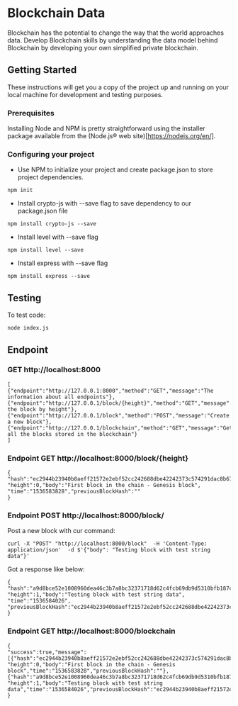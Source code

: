 # Blockchain Data

Blockchain has the potential to change the way that the world approaches data. Develop Blockchain skills by understanding the data model behind Blockchain by developing your own simplified private blockchain.

## Getting Started

These instructions will get you a copy of the project up and running on your local machine for development and testing purposes.

### Prerequisites

Installing Node and NPM is pretty straightforward using the installer package available from the (Node.js® web site)[https://nodejs.org/en/].

### Configuring your project

- Use NPM to initialize your project and create package.json to store project dependencies.
```
npm init
```
- Install crypto-js with --save flag to save dependency to our package.json file
```
npm install crypto-js --save
```
- Install level with --save flag
```
npm install level --save
```
- Install express with --save flag
```
npm install express --save
```

## Testing

To test code:
```
node index.js
```

## Endpoint 

### GET http://localhost:8000
```
[
{"endpoint":"http://127.0.0.1:8000","method":"GET","message":"The information about all endpoints"},
{"endpoint":"http://127.0.0.1/block/{height}","method":"GET","message":"Get the block by height"},
{"endpoint":"http://127.0.0.1/block","method":"POST","message":"Create a new block"},
{"endpoint":"http://127.0.0.1/blockchain","method":"GET","message":"Get all the blocks stored in the blockchain"}
]
```

### Endpoint GET http://localhost:8000/block/{height}
```
{
"hash":"ec2944b23940b8aeff21572e2ebf52cc242688dbe42242373c574291dac8b67d",
"height":0,"body":"First block in the chain - Genesis block",
"time":"1536583828","previousBlockHash":""
}
```

### Endpoint POST http://localhost:8000/block/
Post a new block with cur command:
```
curl -X "POST" "http://localhost:8000/block"  -H 'Content-Type: application/json'  -d $'{"body": "Testing block with test string data"}'
```

Got a response like below:
```
{
"hash":"a9d8bce52e1008960dea46c3b7a8bc32371718d62c4fcb69db9d5310bfb187c4",
"height":1,"body":"Testing block with test string data",
"time":"1536584026",
"previousBlockHash":"ec2944b23940b8aeff21572e2ebf52cc242688dbe42242373c574291dac8b67d"
}
```

### Endpoint GET http://localhost:8000/blockchain

```
{
"success":true,"message":
[{"hash":"ec2944b23940b8aeff21572e2ebf52cc242688dbe42242373c574291dac8b67d",
"height":0,"body":"First block in the chain - Genesis block","time":"1536583828","previousBlockHash":""},
{"hash":"a9d8bce52e1008960dea46c3b7a8bc32371718d62c4fcb69db9d5310bfb187c4",
"height":1,"body":"Testing block with test string data","time":"1536584026","previousBlockHash":"ec2944b23940b8aeff21572e2ebf52cc242688dbe42242373c574291dac8b67d"}]
}
```

